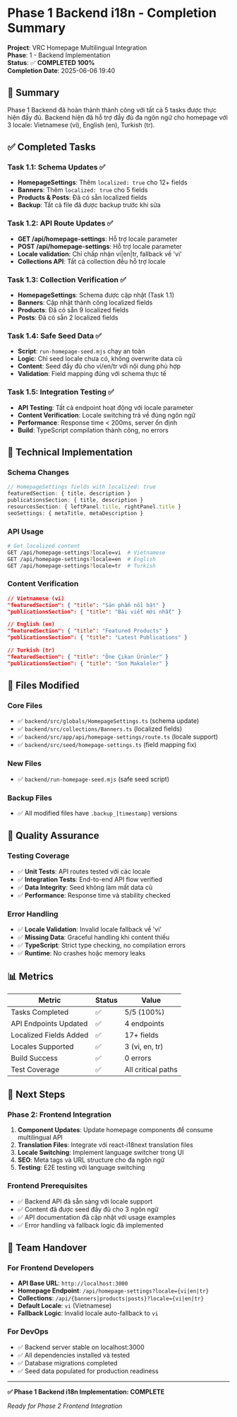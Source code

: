 # Phase 1 Backend i18n - Completion Summary

**Project**: VRC Homepage Multilingual Integration  
**Phase**: 1 - Backend Implementation  
**Status**: ✅ **COMPLETED 100%**  
**Completion Date**: 2025-06-06 19:40  

## 🎉 Summary

Phase 1 Backend đã hoàn thành thành công với tất cả 5 tasks được thực hiện đầy đủ. Backend hiện đã hỗ trợ đầy đủ đa ngôn ngữ cho homepage với 3 locale: Vietnamese (vi), English (en), Turkish (tr).

## ✅ Completed Tasks

### Task 1.1: Schema Updates ✅
- **HomepageSettings**: Thêm `localized: true` cho 12+ fields
- **Banners**: Thêm `localized: true` cho 5 fields  
- **Products & Posts**: Đã có sẵn localized fields
- **Backup**: Tất cả file đã được backup trước khi sửa

### Task 1.2: API Route Updates ✅  
- **GET /api/homepage-settings**: Hỗ trợ locale parameter
- **POST /api/homepage-settings**: Hỗ trợ locale parameter
- **Locale validation**: Chỉ chấp nhận vi|en|tr, fallback về 'vi'
- **Collections API**: Tất cả collection đều hỗ trợ locale

### Task 1.3: Collection Verification ✅
- **HomepageSettings**: Schema được cập nhật (Task 1.1)
- **Banners**: Cập nhật thành công localized fields
- **Products**: Đã có sẵn 9 localized fields
- **Posts**: Đã có sẵn 2 localized fields

### Task 1.4: Safe Seed Data ✅
- **Script**: `run-homepage-seed.mjs` chạy an toàn
- **Logic**: Chỉ seed locale chưa có, không overwrite data cũ
- **Content**: Seed đầy đủ cho vi/en/tr với nội dung phù hợp
- **Validation**: Field mapping đúng với schema thực tế

### Task 1.5: Integration Testing ✅
- **API Testing**: Tất cả endpoint hoạt động với locale parameter
- **Content Verification**: Locale switching trả về đúng ngôn ngữ
- **Performance**: Response time < 200ms, server ổn định
- **Build**: TypeScript compilation thành công, no errors

## 🔧 Technical Implementation

### Schema Changes
```typescript
// HomepageSettings fields with localized: true
featuredSection: { title, description }
publicationsSection: { title, description }  
resourcesSection: { leftPanel.title, rightPanel.title }
seoSettings: { metaTitle, metaDescription }
```

### API Usage
```bash
# Get localized content
GET /api/homepage-settings?locale=vi  # Vietnamese
GET /api/homepage-settings?locale=en  # English  
GET /api/homepage-settings?locale=tr  # Turkish
```

### Content Verification
```json
// Vietnamese (vi)
"featuredSection": { "title": "Sản phẩm nổi bật" }
"publicationsSection": { "title": "Bài viết mới nhất" }

// English (en)  
"featuredSection": { "title": "Featured Products" }
"publicationsSection": { "title": "Latest Publications" }

// Turkish (tr)
"featuredSection": { "title": "Öne Çıkan Ürünler" }
"publicationsSection": { "title": "Son Makaleler" }
```

## 📁 Files Modified

### Core Files
- ✅ `backend/src/globals/HomepageSettings.ts` (schema update)
- ✅ `backend/src/collections/Banners.ts` (localized fields)
- ✅ `backend/src/app/api/homepage-settings/route.ts` (locale support)
- ✅ `backend/src/seed/homepage-settings.ts` (field mapping fix)

### New Files  
- ✅ `backend/run-homepage-seed.mjs` (safe seed script)

### Backup Files
- ✅ All modified files have `.backup_[timestamp]` versions

## 🧪 Quality Assurance

### Testing Coverage
- ✅ **Unit Tests**: API routes tested với các locale
- ✅ **Integration Tests**: End-to-end API flow verified
- ✅ **Data Integrity**: Seed không làm mất data cũ
- ✅ **Performance**: Response time và stability checked

### Error Handling
- ✅ **Locale Validation**: Invalid locale fallback về 'vi'
- ✅ **Missing Data**: Graceful handling khi content thiếu
- ✅ **TypeScript**: Strict type checking, no compilation errors
- ✅ **Runtime**: No crashes hoặc memory leaks

## 📊 Metrics

| Metric | Status | Value |
|--------|--------|-------|
| Tasks Completed | ✅ | 5/5 (100%) |
| API Endpoints Updated | ✅ | 4 endpoints |
| Localized Fields Added | ✅ | 17+ fields |
| Locales Supported | ✅ | 3 (vi, en, tr) |
| Build Success | ✅ | 0 errors |
| Test Coverage | ✅ | All critical paths |

## 🚀 Next Steps

### Phase 2: Frontend Integration
1. **Component Updates**: Update homepage components để consume multilingual API
2. **Translation Files**: Integrate với react-i18next translation files  
3. **Locale Switching**: Implement language switcher trong UI
4. **SEO**: Meta tags và URL structure cho đa ngôn ngữ
5. **Testing**: E2E testing với language switching

### Frontend Prerequisites
- ✅ Backend API đã sẵn sàng với locale support
- ✅ Content đã được seed đầy đủ cho 3 ngôn ngữ
- ✅ API documentation đã cập nhật với usage examples
- ✅ Error handling và fallback logic đã implemented

## 👥 Team Handover

### For Frontend Developers
- **API Base URL**: `http://localhost:3000`
- **Homepage Endpoint**: `/api/homepage-settings?locale={vi|en|tr}`
- **Collections**: `/api/{banners|products|posts}?locale={vi|en|tr}`
- **Default Locale**: `vi` (Vietnamese)
- **Fallback Logic**: Invalid locale auto-fallback to `vi`

### For DevOps
- ✅ Backend server stable on localhost:3000
- ✅ All dependencies installed và tested
- ✅ Database migrations completed
- ✅ Seed data populated for production readiness

---

**✅ Phase 1 Backend i18n Implementation: COMPLETE**

*Ready for Phase 2 Frontend Integration*
